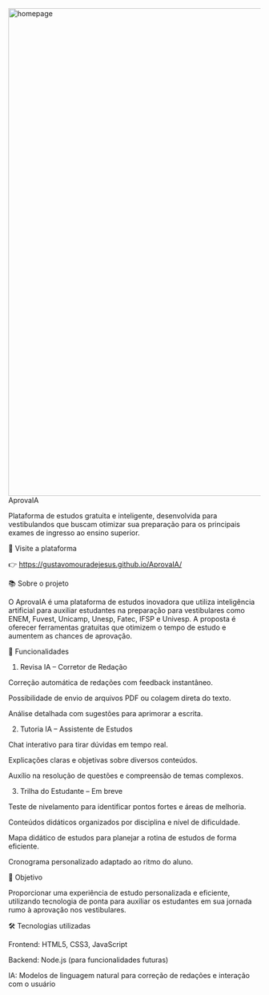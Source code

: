 <img width="1865" height="974" alt="homepage" src="https://github.com/user-attachments/assets/975b9a85-fdd4-4a2e-ab62-8c9b7d45573d" />
<br>
AprovaIA

Plataforma de estudos gratuita e inteligente, desenvolvida para vestibulandos que buscam otimizar sua preparação para os principais exames de ingresso ao ensino superior.

🚀 Visite a plataforma

👉 https://gustavomouradejesus.github.io/AprovaIA/

📚 Sobre o projeto

O AprovaIA é uma plataforma de estudos inovadora que utiliza inteligência artificial para auxiliar estudantes na preparação para vestibulares como ENEM, Fuvest, Unicamp, Unesp, Fatec, IFSP e Univesp. A proposta é oferecer ferramentas gratuitas que otimizem o tempo de estudo e aumentem as chances de aprovação.

🧠 Funcionalidades
1. Revisa IA – Corretor de Redação

Correção automática de redações com feedback instantâneo.

Possibilidade de envio de arquivos PDF ou colagem direta do texto.

Análise detalhada com sugestões para aprimorar a escrita.

2. Tutoria IA – Assistente de Estudos

Chat interativo para tirar dúvidas em tempo real.

Explicações claras e objetivas sobre diversos conteúdos.

Auxílio na resolução de questões e compreensão de temas complexos.

3. Trilha do Estudante – Em breve

Teste de nivelamento para identificar pontos fortes e áreas de melhoria.

Conteúdos didáticos organizados por disciplina e nível de dificuldade.

Mapa didático de estudos para planejar a rotina de estudos de forma eficiente.

Cronograma personalizado adaptado ao ritmo do aluno.

🎯 Objetivo

Proporcionar uma experiência de estudo personalizada e eficiente, utilizando tecnologia de ponta para auxiliar os estudantes em sua jornada rumo à aprovação nos vestibulares.

🛠 Tecnologias utilizadas

Frontend: HTML5, CSS3, JavaScript

Backend: Node.js (para funcionalidades futuras)

IA: Modelos de linguagem natural para correção de redações e interação com o usuário
